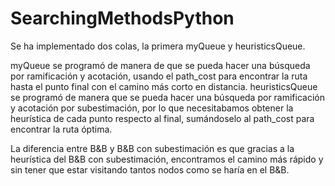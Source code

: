 # SearchingMethodsPython
Se ha implementado dos colas, la primera myQueue y heuristicsQueue. 

myQueue se programó de manera de que se pueda hacer una búsqueda por ramificación y acotación, usando el path_cost para encontrar la ruta hasta el punto final con el camino más corto en distancia.
heuristicsQueue se programó de manera que se pueda hacer una búsqueda por ramificación y acotación por subestimación, por lo que necesitabamos obtener la heurística de cada punto respecto al final, sumándoselo al path_cost para encontrar la ruta óptima.

La diferencia entre B&B y B&B con subestimación es que gracias a la heurística del B&B con subestimación, encontramos el camino más rápido y sin tener que estar visitando tantos nodos como se haría en el B&B.
